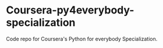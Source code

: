 # Coursera-py4everybody-specialization
Code repo for Coursera's Python for everybody Specialization.
